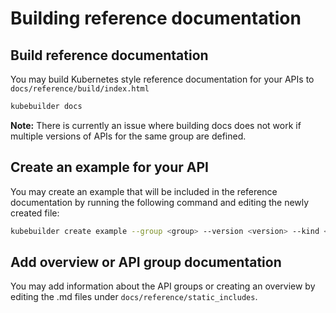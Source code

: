 # Building reference documentation

## Build reference documentation

You may build Kubernetes style reference documentation for your APIs to `docs/reference/build/index.html`


```go
kubebuilder docs
```

**Note:** There is currently an issue where building docs does not work if multiple versions of APIs for the
same group are defined.

## Create an example for your API

You may create an example that will be included in the reference documentation by running the following command
and editing the newly created file:

```sh
kubebuilder create example --group <group> --version <version> --kind <kind>
```

## Add overview or API group documentation

You may add information about the API groups or creating an overview by editing the .md files
under `docs/reference/static_includes`.